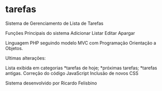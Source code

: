 # tarefas

Sistema de Gerenciamento de Lista de Tarefas

Funções Principais do sistema
Adicionar
Listar
Editar
Apargar

Linguagem PHP seguindo modelo MVC com Programação Orientação a Objetos.

Ultimas alterações:

Lista exibida em categorias
 *tarefas de hoje;
 *próximas tarefas;
 *tarefas antigas.
Correção do código JavaScript
Inclusão de novos CSS

Sistema desenvolvido por Ricardo Felisbino
